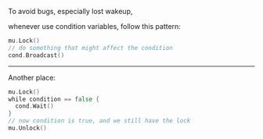 To avoid bugs, especially lost wakeup,

whenever use condition variables, follow this pattern:

```go
mu.Lock()
// do something that might affect the condition
cond.Broadcast()
```
---
Another place:
```go
mu.Lock()
while condition == false {
  cond.Wait()
}
// now condition is true, and we still have the lock
mu.Unlock()
```
